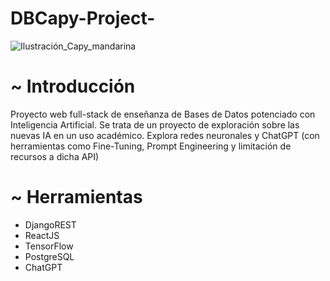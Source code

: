 # DBCapy-Project-
![Ilustración_Capy_mandarina](https://github.com/Manuelsantaisabel/DBCapy-Project-/assets/95097735/2dadd1b9-ae81-491b-83ba-a50502c62247)

# ~ Introducción
Proyecto web full-stack de enseñanza de Bases de Datos potenciado con Inteligencia Artificial. Se trata de un proyecto de exploración sobre las nuevas IA en un uso académico. Explora redes neuronales y ChatGPT (con herramientas como Fine-Tuning, Prompt Engineering y limitación de recursos a dicha API)

# ~ Herramientas 
- DjangoREST
- ReactJS
- TensorFlow
- PostgreSQL
- ChatGPT
